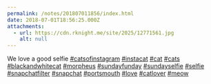 ```yaml
---
permalink: /notes/201807011856/index.html
date: 2018-07-01T18:56:25.000Z
attachments:
  - url: https://cdn.rknight.me/site/2025/12771561.jpg
    alt: null
---
```


We love a good selfie <a href="https://pixelfed.social/discover/tags/catsofinstagram?src=hash" title="#catsofinstagram" class="u-url hashtag" rel="external nofollow noopener">#catsofinstagram</a> <a href="https://pixelfed.social/discover/tags/instacat?src=hash" title="#instacat" class="u-url hashtag" rel="external nofollow noopener">#instacat</a> <a href="https://pixelfed.social/discover/tags/cat?src=hash" title="#cat" class="u-url hashtag" rel="external nofollow noopener">#cat</a> <a href="https://pixelfed.social/discover/tags/cats?src=hash" title="#cats" class="u-url hashtag" rel="external nofollow noopener">#cats</a> <a href="https://pixelfed.social/discover/tags/blackandwhitecat?src=hash" title="#blackandwhitecat" class="u-url hashtag" rel="external nofollow noopener">#blackandwhitecat</a> <a href="https://pixelfed.social/discover/tags/morpheus?src=hash" title="#morpheus" class="u-url hashtag" rel="external nofollow noopener">#morpheus</a> <a href="https://pixelfed.social/discover/tags/sundayfunday?src=hash" title="#sundayfunday" class="u-url hashtag" rel="external nofollow noopener">#sundayfunday</a> <a href="https://pixelfed.social/discover/tags/sundayselfie?src=hash" title="#sundayselfie" class="u-url hashtag" rel="external nofollow noopener">#sundayselfie</a> <a href="https://pixelfed.social/discover/tags/selfie?src=hash" title="#selfie" class="u-url hashtag" rel="external nofollow noopener">#selfie</a> <a href="https://pixelfed.social/discover/tags/snapchatfilter?src=hash" title="#snapchatfilter" class="u-url hashtag" rel="external nofollow noopener">#snapchatfilter</a> <a href="https://pixelfed.social/discover/tags/snapchat?src=hash" title="#snapchat" class="u-url hashtag" rel="external nofollow noopener">#snapchat</a> <a href="https://pixelfed.social/discover/tags/portsmouth?src=hash" title="#portsmouth" class="u-url hashtag" rel="external nofollow noopener">#portsmouth</a> <a href="https://pixelfed.social/discover/tags/love?src=hash" title="#love" class="u-url hashtag" rel="external nofollow noopener">#love</a> <a href="https://pixelfed.social/discover/tags/catlover?src=hash" title="#catlover" class="u-url hashtag" rel="external nofollow noopener">#catlover</a> <a href="https://pixelfed.social/discover/tags/meow?src=hash" title="#meow" class="u-url hashtag" rel="external nofollow noopener">#meow</a>
